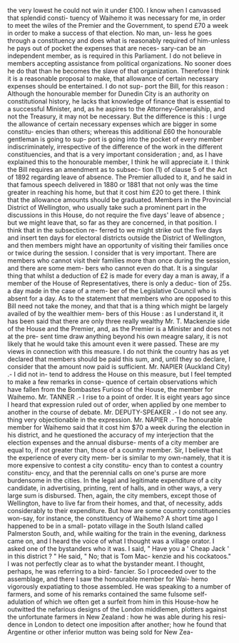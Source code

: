 the very lowest he could not win it under £100. I know when I canvassed that splendid consti- tuency of Waihemo it was necessary for me, in order to meet the wiles of the Premier and the Government, to spend £70 a week in order to make a success of that election. No man, un- less he goes through a constituency and does what is reasonably required of him-unless he pays out of pocket the expenses that are neces- sary-can be an independent member, as is required in this Parliament. I do not believe in members accepting assistance from political organizations. No sooner does he do that than he becomes the slave of that organization. Therefore I think it is a reasonable proposal to make, that allowance of certain necessary expenses should be entertained. I do not sup- port the Bill, for this reason : Although the honourable member for Dunedin City is an authority on constitutional history, he lacks that knowledge of finance that is essential to a successful Minister, and, as he aspires to the Attorney-Generalship, and not the Treasury, it may not be necessary. But the difference is this : I urge the allowance of certain necessary expenses which are bigger in some constitu- encies than others; whereas this additional £60 the honourable gentleman is going to sup- port is going into the pocket of every member indiscriminately, irrespective of the difference of the work in the different constituencies, and that is a very important consideration ; and, as I have explained this to the honourable member, I think he will appreciate it. I think the Bill requires an amendment as to subsec- tion (1) of clause 5 of the Act of 1892 regarding leave of absence. The Premier alluded to it, and he said in that famous speech delivered in 1880 or 1881 that not only was the time greater in reaching his home, but that it cost him £20 to get there. I think that the allowance amounts should be graduated. Members in the Provincial District of Wellington, who usually take such a prominent part in the discussions in this House, do not require the five days' leave of absence ; but we might leave that, so far as they are concerned, in that position. I think that in the subsection re- ferred to we might strike out the five days and insert ten days for electoral districts outside the District of Wellington, and then members might have an opportunity of visiting their families once or twice during the session. I consider that is very important. There are members who cannot visit their families more than once during the session, and there are some mem- bers who cannot even do that. It is a singular thing that whilst a deduction of £2 is made for every day a man is away, if a member of the House of Representatives, there is only a deduc- tion of 25s. a day made in the case of a mem- ber of the Legislative Council who is absent for a day. As to the statement that members who are opposed to this Bill need not take the money, and that that is a thing which might be largely availed of by the wealthier mem- bers of this House : as I understand it, it has been said that there are only three really wealthy Mr. T. Mackenzie side of the House and the Premier, and, as the Premier is a Minister and does not at the pre- sent time draw anything beyond his own meagre salary, it is not likely that he would take this amount even it were passed. These are my views in connection with this measure. I do not think the country has as yet declared that members should be paid this sum, and, until they so declare, I consider that the amount now paid is sufficient. Mr. NAPIER (Auckland City) .- I did not in- tend to address the House on this measure, but I feel tempted to make a few remarks in conse- quence of certain observations which have fallen from the Bombastes Furioso of the House, the member for Waihemo. Mr. TANNER .- I rise to a point of order. It is eight years ago since I heard that expression ruled out of order, when applied by one member to another in the course of debate. Mr. DEPUTY-SPEAKER .- I do not see any. thing very objectionable in the expression. Mr. NAPIER .- The honourable member for Waihemo said that it cost him $70 a week during the election in his district, and he questioned the accuracy of my interjection that the election expenses and the annual disburse- ments of a city member are equal to, if not greater than, those of a country member. Sir, I believe that the experience of every city mem- ber is similar to my own-namely, that it is more expensive to contest a city constitu- ency than to contest a country constitu- ency, and that the perennial calls on one's purse are more burdensome in the cities. In the legal and legitimate expenditure of a city candidate, in advertising, printing, rent of halls, and in other ways, a very large sum is disbursed. Then, again, the city members, except those of Wellington, have to live far from their homes, and that, of necessity, adds considerably to their expenditure. But how are some country constituencies won-say, for instance, the constituency of Waihemo? A short time ago I happened to be in a small- potato village in the South Island called Palmerston South, and, while waiting for the train in the evening, darkness came on, and I heard the voice of what I thought was a village orator. I asked one of the bystanders who it was. I said, " Have you a ' Cheap Jack ' in this district ? " He said, " No; that is Tom Mac- kenzie and his cockatoos." I was not perfectly clear as to what the bystander meant. I thought, perhaps, he was referring to a bird- fancier. So I proceeded over to the assemblage, and there I saw the honourable member for Wai- hemo vigorously expatiating to those assembled. He was speaking to a number of farmers, and some of his remarks contained the same fulsome self-adulation of which we often get a surfeit from him in this House-how he outwitted the nefarious designs of the London middlemen, plotters against the unfortunate farmers in New Zealand : how he was able during his resi- dence in London to detect one imposition after another; how he found that Argentine or other inferior mutton was being sold for New Zea- 